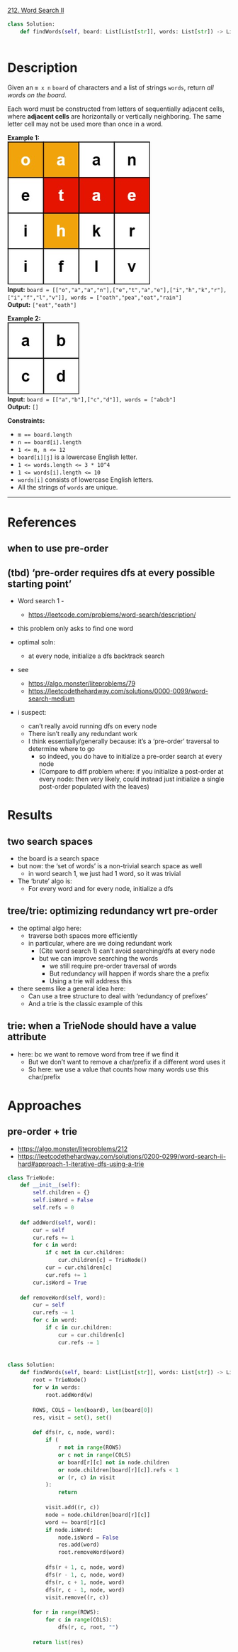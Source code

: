 [212. Word Search II](https://leetcode.com/problems/word-search-ii/)

```python
class Solution:
    def findWords(self, board: List[List[str]], words: List[str]) -> List[str]:
        
```

# Description
Given an `m x n` `board` of characters and a list of strings `words`, return _all words on the board_.

Each word must be constructed from letters of sequentially adjacent cells, where **adjacent cells** are horizontally or vertically neighboring. The same letter cell may not be used more than once in a word.

**Example 1:**  
![](!assets/attachments/Pasted%20image%2020240227115707.png)  
**Input:** `board = [["o","a","a","n"],["e","t","a","e"],["i","h","k","r"],["i","f","l","v"]], words = ["oath","pea","eat","rain"]`  
**Output:** `["eat","oath"]`  

**Example 2:**  
![](!assets/attachments/Pasted%20image%2020240227115718.png)  
**Input:** `board = [["a","b"],["c","d"]], words = ["abcb"]`  
**Output:** `[]`  

**Constraints:**
- `m == board.length`
- `n == board[i].length`
- `1 <= m, n <= 12`
- `board[i][j]` is a lowercase English letter.
- `1 <= words.length <= 3 * 10^4`
- `1 <= words[i].length <= 10`
- `words[i]` consists of lowercase English letters.
- All the strings of `words` are unique.

---


# References


## when to use pre-order



## (tbd) ‘pre-order requires dfs at every possible starting point’
- Word search 1 -
	- https://leetcode.com/problems/word-search/description/
- this problem only asks to find one word
- optimal soln:
	- at every node, initialize a dfs backtrack search
- see
	- https://algo.monster/liteproblems/79
	- https://leetcodethehardway.com/solutions/0000-0099/word-search-medium

- i suspect:
	- can’t really avoid running dfs on every node
	- There isn’t really any redundant work
	- I think essentially/generally because: it’s a ‘pre-order’ traversal to determine where to go
		- so indeed, you do have to initialize a pre-order search at every node
		- (Compare to diff problem where: if you initialize a post-order at every node: then very likely, could instead just initialize a single post-order populated with the leaves)






# Results

## two search spaces
- the board is a search space
- but now: the ‘set of words’ is a non-trivial search space as well
	- in word search 1, we just had 1 word, so it was trivial
- The ‘brute’ algo is:
	- For every word and for every node, initialize a dfs

## tree/trie: optimizing redundancy wrt pre-order
- the optimal algo here:
	- traverse both spaces more efficiently
	- in particular, where are we doing redundant work
		- (Cite word search 1) can’t avoid searching/dfs at every node
		- but we can improve searching the words
			- we still require pre-order traversal of words
			- But redundancy will happen if words share the a prefix
			- Using a trie will address this
- there seems like a general idea here:
	- Can use a tree structure to deal with ‘redundancy of prefixes’
	- And a trie is the classic example of this


## trie: when a TrieNode should have a value attribute
- here: bc we want to remove word from tree if we find it
	- But we don’t want to remove a char/prefix if a different word uses it
	- So here: we use a value that counts how many words use this char/prefix




# Approaches


## pre-order + trie 

- https://algo.monster/liteproblems/212
- https://leetcodethehardway.com/solutions/0200-0299/word-search-ii-hard#approach-1-iterative-dfs-using-a-trie


```python
class TrieNode:
    def __init__(self):
        self.children = {}
        self.isWord = False
        self.refs = 0

    def addWord(self, word):
        cur = self
        cur.refs += 1
        for c in word:
            if c not in cur.children:
                cur.children[c] = TrieNode()
            cur = cur.children[c]
            cur.refs += 1
        cur.isWord = True

    def removeWord(self, word):
        cur = self
        cur.refs -= 1
        for c in word:
            if c in cur.children:
                cur = cur.children[c]
                cur.refs -= 1


class Solution:
    def findWords(self, board: List[List[str]], words: List[str]) -> List[str]:
        root = TrieNode()
        for w in words:
            root.addWord(w)

        ROWS, COLS = len(board), len(board[0])
        res, visit = set(), set()

        def dfs(r, c, node, word):
            if (
                r not in range(ROWS) 
                or c not in range(COLS)
                or board[r][c] not in node.children
                or node.children[board[r][c]].refs < 1
                or (r, c) in visit
            ):
                return

            visit.add((r, c))
            node = node.children[board[r][c]]
            word += board[r][c]
            if node.isWord:
                node.isWord = False
                res.add(word)
                root.removeWord(word)

            dfs(r + 1, c, node, word)
            dfs(r - 1, c, node, word)
            dfs(r, c + 1, node, word)
            dfs(r, c - 1, node, word)
            visit.remove((r, c))

        for r in range(ROWS):
            for c in range(COLS):
                dfs(r, c, root, "")

        return list(res)

```